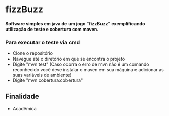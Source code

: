 # fizzBuzz

#### Software simples em java de um jogo "fizzBuzz" exemplificando utilização de teste e cobertura com maven.

### Para executar o teste via cmd
- Clone o repositório
- Navegue até o diretório em que se encontra o projeto
- Digite "mvn test" (Caso ocorra o erro de mvn não é um comando reconhecido você deve instalar o maven em sua máquina e adicionar as suas variáveis de ambiente)
- Digite "mvn cobertura:cobertura"

## Finalidade
- Acadêmica
